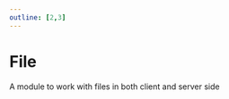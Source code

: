 ```yaml
---
outline: [2,3]
---
```

# File <BadgeShared/>

A module to work with files in both client and server side

<!--@include: ./autodoc/autodoc_shared_functions.md-->
